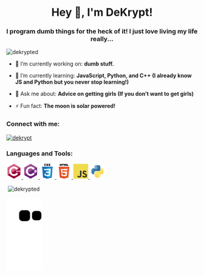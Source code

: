 <h1 align="center">Hey 👋, I'm DeKrypt!</h1>
<h3 align="center">I program dumb things for the heck of it! I just love living my life really...</h3>

<p align="left"> <img src="https://komarev.com/ghpvc/?username=dekrypted&label=Profile%20Views:&color=b700bf&style=flat" alt="dekrypted" /> </p>

- 🔭 I’m currently working on: **dumb stuff.**

- 🌱 I’m currently learning: **JavaScript, Python, and C++ (I already know JS and Python but you never stop learning!)**

- 💬 Ask me about: **Advice on getting girls (If you don’t want to get girls)**

- ⚡ Fun fact: **The moon is solar powered!**

<h3 align="left">Connect with me:</h3>
<p align="left">
<a href="https://www.youtube.com/c/dekrypt" target="blank"><img align="center" src="https://raw.githubusercontent.com/rahuldkjain/github-profile-readme-generator/master/src/images/icons/Social/youtube.svg" alt="dekrypt" height="30" width="40" /></a>
</p>

<h3 align="left">Languages and Tools:</h3>
<p align="left"> <a href="https://www.w3schools.com/cpp/" target="_blank" rel="noreferrer"> <img src="https://raw.githubusercontent.com/devicons/devicon/master/icons/cplusplus/cplusplus-original.svg" alt="cplusplus" width="40" height="40"/> </a> <a href="https://www.w3schools.com/cs/" target="_blank" rel="noreferrer"> <img src="https://raw.githubusercontent.com/devicons/devicon/master/icons/csharp/csharp-original.svg" alt="csharp" width="40" height="40"/> </a> <a href="https://www.w3schools.com/css/" target="_blank" rel="noreferrer"> <img src="https://raw.githubusercontent.com/devicons/devicon/master/icons/css3/css3-original-wordmark.svg" alt="css3" width="40" height="40"/> </a> <a href="https://www.w3.org/html/" target="_blank" rel="noreferrer"> <img src="https://raw.githubusercontent.com/devicons/devicon/master/icons/html5/html5-original-wordmark.svg" alt="html5" width="40" height="40"/> </a> <a href="https://developer.mozilla.org/en-US/docs/Web/JavaScript" target="_blank" rel="noreferrer"> <img src="https://raw.githubusercontent.com/devicons/devicon/master/icons/javascript/javascript-original.svg" alt="javascript" width="40" height="40"/> </a> <a href="https://www.python.org" target="_blank" rel="noreferrer"> <img src="https://raw.githubusercontent.com/devicons/devicon/master/icons/python/python-original.svg" alt="python" width="40" height="40"/> </a> </p>

<p>&nbsp;<img align="center" src="https://github-readme-stats.vercel.app/api?username=dekrypted&show_icons=true&theme=dark&title_color=ffffff&text_color=ffffff&hide_border=true&locale=en" alt="dekrypted" /></p>

<img align="center" src="https://github.com/rafaballerini/rafaballerini/blob/output/github-contribution-grid-snake.svg" alt="Snook hehe"/>
